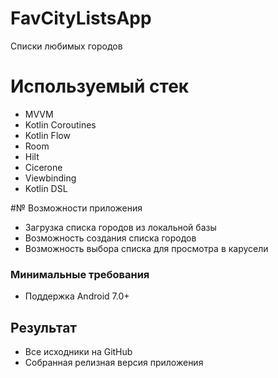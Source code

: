 # FavCityListsApp

Списки любимых городов

# Используемый стек

- MVVM
- Kotlin Coroutines
- Kotlin Flow
- Room
- Hilt
- Cicerone
- Viewbinding
- Kotlin DSL

#№ Возможности приложения

- Загрузка списка городов из локальной базы
- Возможность создания списка городов
- Возможность выбора списка для просмотра в карусели

### Минимальные требования

- Поддержка Android 7.0+

## Результат

- Все исходники на GitHub
- Собранная релизная версия приложения

